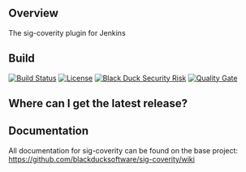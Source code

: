 ## Overview ##
The sig-coverity plugin for Jenkins

## Build ##

[![Build Status](https://travis-ci.org/blackducksoftware/sig-coverity.svg?branch=master)](https://travis-ci.org/blackducksoftware/sig-coverity)
[![License](https://img.shields.io/badge/License-Apache%202.0-blue.svg)](https://opensource.org/licenses/Apache-2.0) 
[![Black Duck Security Risk](https://copilot.blackducksoftware.com/github/repos/blackducksoftware/sig-coverity/branches/master/badge-risk.svg)](https://copilot.blackducksoftware.com/github/repos/blackducksoftware/sig-coverity/branches/master)
[![Quality Gate](https://sonarcloud.io/api/project_badges/measure?project=com.blackducksoftware.integration%3Asig-coverity&metric=alert_status)](https://sonarcloud.io/dashboard?id=com.blackducksoftware.integration%3Asig-coverity)

## Where can I get the latest release? ##


## Documentation ##
All documentation for sig-coverity can be found on the base project:  https://github.com/blackducksoftware/sig-coverity/wiki
